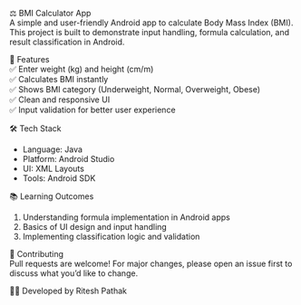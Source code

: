 ⚖️ BMI Calculator App  
A simple and user-friendly Android app to calculate Body Mass Index (BMI).  
This project is built to demonstrate input handling, formula calculation, and result classification in Android.

🚀 Features  
✅ Enter weight (kg) and height (cm/m)  
✅ Calculates BMI instantly  
✅ Shows BMI category (Underweight, Normal, Overweight, Obese)  
✅ Clean and responsive UI  
✅ Input validation for better user experience  

🛠️ Tech Stack  
- Language: Java  
- Platform: Android Studio  
- UI: XML Layouts  
- Tools: Android SDK  

📚 Learning Outcomes  
1. Understanding formula implementation in Android apps  
2. Basics of UI design and input handling  
3. Implementing classification logic and validation  

🤝 Contributing  
Pull requests are welcome! For major changes, please open an issue first to discuss what you’d like to change.  

👨‍💻 Developed by Ritesh Pathak  

